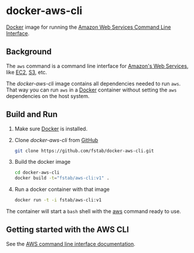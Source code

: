 docker-aws-cli
==============

[Docker](https://docker.io) image for running the [Amazon Web Services Command Line Interface](http://aws.amazon.com/cli/).

Background
----------

The `aws` command is a command line interface for [Amazon's Web Services](http://aws.amazon.com),
like [EC2](http://aws.amazon.com/ec2), [S3](http://aws.amazon.com/s3/), etc.

The _docker-aws-cli_ image contains all dependencies needed to run `aws`. That way you can run `aws` in a [Docker](https://docker.io) container without setting the `aws` dependencies on the host system.

Build and Run
-------------

1. Make sure [Docker](https://www.docker.com) is installed.
3. Clone _docker-aws-cli_ from [GitHub](https://github.com/fstab/docker-aws-cli)

   ```bash
   git clone https://github.com/fstab/docker-aws-cli.git
   ```
4. Build the docker image

   ```bash
   cd docker-aws-cli
   docker build -t="fstab/aws-cli:v1" .
   ```

5. Run a docker container with that image

   ```bash
   docker run -t -i fstab/aws-cli:v1
   ```

The container will start a `bash` shell with the [aws](http://docs.aws.amazon.com/cli/latest/reference/) command ready to use.

Getting started with the AWS CLI
--------------------------------

See the [AWS command line interface documentation](http://aws.amazon.com/documentation/cli/).
